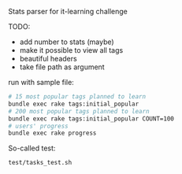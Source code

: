 Stats parser for it-learning challenge

TODO:  
- add number to stats (maybe)
- make it possible to view all tags
- beautiful headers
- take file path as argument

run with sample file:
```bash
# 15 most popular tags planned to learn
bundle exec rake tags:initial_popular
# 200 most popular tags planned to learn
bundle exec rake tags:initial_popular COUNT=100
# users' progress
bundle exec rake progress
```

So-called test:
```bash
test/tasks_test.sh
```
